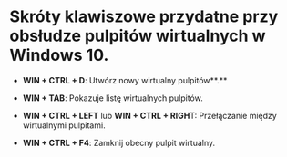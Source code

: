 # Skróty klawiszowe przydatne przy obsłudze pulpitów wirtualnych w Windows 10.

* **WIN + CTRL + D**:  Utwórz nowy wirtualny pulpitów**.**

* **WIN + TAB**: Pokazuje listę  wirtualnych pulpitów.

* **WIN + CTRL + LEFT** lub **WIN + CTRL + RIGH**T: Przełączanie między wirtualnymi pulpitami.

* **WIN + CTRL + F4**: Zamknij obecny pulpit wirtualny.

##### 



